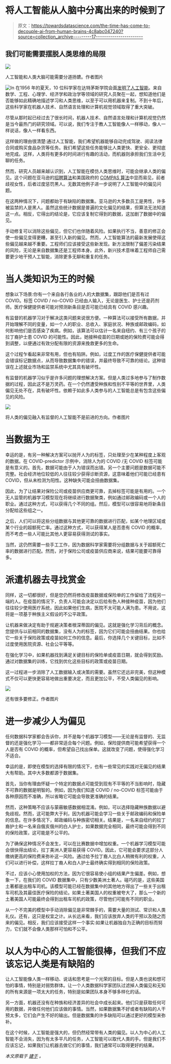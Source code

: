 # 将人工智能从人脑中分离出来的时候到了

> 原文：<https://towardsdatascience.com/the-time-has-come-to-decouple-ai-from-human-brains-4c8abc047240?source=collection_archive---------17----------------------->

## 我们可能需要摆脱人类思维的局限

![](img/f3d9b4a009ddb55845c87f66d7c52f93.png)

人工智能和人类大脑可能需要分道扬镳。作者图片

![In](img/e66096fe7ebf7049a2b374f5ffe43553.png) 在1956 年的夏天，10 位科学家在达特茅斯学院会面[发明了人工智能](https://web.archive.org/web/20080930164306/http://www-formal.stanford.edu/jmc/history/dartmouth/dartmouth.html)。来自数学、工程、心理学、经济学和政治学等领域的研究人员聚在一起，想知道他们是否能够如此精确地描述学习和人类思维，以至于可以用机器来复制。不到十年后，这些科学家在机器人技术、自然语言处理和计算机视觉领域取得了重大突破。

尽管从那时起已经过去了很长时间，机器人技术、自然语言处理和计算机视觉仍然是当今最热门的研究领域。可以说，我们专注于教人工智能像人一样移动，像人一样说话，像人一样看东西。

这样做的理由很清楚:通过人工智能，我们希望机器能够自动完成驾驶、阅读法律合同或购买食品杂货等任务。我们希望这些任务能够比人类更快、更安全、更彻底地完成。这样，人类将有更多的时间进行有趣的活动，而机器则承担我们生活中无聊的任务。

然而，研究人员越来越认识到，人工智能在模仿人类思维时，可能会继承人类的偏见。这个问题在亚马逊的[招聘算法](https://www.reuters.com/article/us-amazon-com-jobs-automation-insight-idUSKCN1MK08G)和美国政府的 [COMPAS 算法](https://www.propublica.org/article/machine-bias-risk-assessments-in-criminal-sentencing)中显而易见，前者歧视女性，后者过度惩罚黑人。无数其他例子进一步说明了人工智能中的偏见问题。

在这两种情况下，问题都始于有缺陷的数据集。亚马逊的大多数员工是男性，许多被监禁的人是黑人。虽然这些统计数据是普遍的文化偏见的结果，但算法无法知道这一点。相反，它得出的结论是，它应该复制它得到的数据，这加剧了数据中的偏见。

手动修复可以消除这些偏见，但它们也伴随着风险。如果执行不当，善意的修正会使一些偏见变得更糟，甚至引入新的偏见。然而，人工智能算法的最新发展使得这些偏见越来越不重要。工程师们应该接受这些新发现。新方法限制了偏差污染结果的风险，无论是来自数据集还是工程师本身。此外，新兴技术意味着工程师自己需要更少地干预人工智能，消除更多无聊和重复的任务。

</why-decorators-in-python-are-pure-genius-1e812949a81e>  

# 当人类知识为王的时候

想象以下场景:你有一个来自各行各业的人的大数据集，跟踪他们是否有过 COVID。标签 COVID / no-COVID 已经由人输入，无论是医生、护士还是药剂师。医疗保健提供者可能对预测新条目是否可能已经具有 COVID 感兴趣。

有监督的机器学习对于解决这类问题来说很方便。一种算法可以接受所有数据，并开始理解不同的变量，如一个人的职业、总收入、家庭状况、种族或邮政编码，如何影响他们是否感染了疾病。例如，该算法可以估计一名来自纽约、有三个孩子的拉丁裔护士患 COVID 的可能性。因此，她接种疫苗的日期或她的保险费可能会得到调整，以便通过有效分配有限的资源来挽救更多的生命。

这个过程乍看起来非常有用，但也有陷阱。例如，过度工作的医疗保健提供者可能会错误标记数据点，从而导致数据集中的错误，并最终导致不可靠的结论。这种错误在上述就业市场和监禁系统中尤其具有破坏性。

有监督的机器学习似乎是许多问题的理想解决方案。但是人类过多地参与了制作数据的过程，因此这不是万灵药。在一个仍然遭受种族和性别不平等的世界里，人类偏见无处不在，具有破坏性。依赖于如此多人类参与的人工智能总是有包含这些偏见的风险。

![](img/91ff88e7dad2c1b9af8c0cde3971fe11.png)

将人类的偏见融入有监督的人工智能不是前进的方向。作者图片

# 当数据为王

幸运的是，有另一种解决方案可以抛开人为的标签，只处理至少在某种程度上客观的数据。在 COVID-predictor 示例中，消除人为的 COVID /无 COVID 标签可能是有意义的。首先，数据可能由于人为错误而出错。另一个主要问题是数据可能不完整。社会经济地位较低的人往往较少获得诊断资源，这意味着他们可能已经患有 COVID，但从未检测为阳性。这种缺失可能会扭曲数据集。

因此，为了让结果对保险公司或疫苗供应商更可靠，去掉标签可能是有用的。一个无人监管的机器学习模型现在将继续进行数据聚类，例如通过邮政编码或一个人的职业。通过这种方式，可以获得几个不同的组。然后，模型可以很容易地将新条目分配给这些组之一。

之后，人们可以将这些分组数据与其他更可靠的数据进行匹配，如某个地理区域或某个行业的超额死亡率。通过这种方式，可以获得某人是否患有 COVID 的概率，而不考虑一些人可能比其他人更容易获得测试的事实。

当然，这仍然需要一些手工工作，因为数据科学家需要将分组数据与关于超额死亡率的数据进行匹配。然而，对于保险公司或疫苗供应商来说，结果可能要可靠得多。

# 派遣机器去寻找赏金

同样，这一切都很好，但是您仍然将修改疫苗数据或保险单的工作留给了流程另一端的人。在疫苗的情况下，负责人可能会决定以后给有色人种接种疫苗，因为他们往往较少使用医疗系统，因此如果他们生病，医院不太可能人满为患。不用说，这将是一项基于种族主义假设的不公平政策。

让机器来做决定有助于规避决策者根深蒂固的偏见。这就是强化学习背后的概念。您提供与以前相同的数据集，没有人为的标签，因为它们可能会扭曲结果。你也给它一些关于保险政策或疫苗如何工作的信息。最后，你选择几个关键目标，比如不过度使用医院资源、社会公平等等。

在强化学习中，如果机器找到满足关键目标的保险单或疫苗日期，就会得到奖励。通过对数据集的训练，它找到优化这些目标的政策或疫苗日期。

这一过程进一步消除了人工数据输入或决策的需要。虽然它还远非完美，但这种模式不仅可以更快更容易地做出重要决定，而且更加公平，不受人类偏见的影响。

![](img/016f81c22b04aad627ce139d80f49392.png)

还有很多要修正。作者图片

# 进一步减少人为偏见

任何数据科学家都会告诉你，并不是每个机器学习模型——无论是有监督的、无监督的还是强化学习——都非常适合每个问题。例如，保险提供商可能希望获得一个人是否有 COVID 的概率，但希望自己找出保单。这就改变了问题，使得强化学习不适合。

幸运的是，即使在模型的选择有限的情况下，也有一些常见的实践对无偏见的结果大有帮助。其中大多数都源于数据集。

首先，当你有理由怀疑一个特定的数据点可能受到现有不平等的不当影响时，隐藏不可靠的数据是明智的。例如，因为我们知道 COVID / no-COVID 标签可能由于各种原因而不准确，所以省略它可能会导致更准确的结果。

然而，这种策略不应该与蒙蔽敏感数据相混淆。例如，可以选择隐藏种族数据以避免歧视。然而，这可能弊大于利，因为机器可能会学习一些关于邮政编码和保险单的信息。在许多情况下，邮政编码与种族密切相关。结果是，一名来自纽约的拉丁裔护士和一名来自俄亥俄州的白人护士，如果数据完全相同，最终可能会得到不同的保险政策，这可能是不公平的。

为了确保这种情况不会发生，可以在比赛数据中增加权重。一个机器学习模型可能会很快得出结论，拉丁美洲人更容易获得 COVID。因此，它可能会要求这部分人缴纳更高的保险费来弥补这一风险。通过给予拉丁裔人比白人稍微有利的权重，人们可以进行补偿，这样拉丁裔人和白人护士最终确实得到相同的保险政策。

不过，应该小心使用加权的方法，因为它很容易使小组的结果产生偏差。例如，想象一下，在我们的 COVID 数据集中，只有少数美洲土著人。碰巧的是，这些美国土著都是出租车司机。该模型可能已经在数据集中的其他地方得出了一些关于出租车司机及其最佳医疗保险的结论。如果土著美国人的权重被夸大了，那么一个新的土著美国人可能最终会得到出租车司机的政策，尽管他们可能有不同的职业。

从一个不完美的模型中手动消除偏见是非常棘手的，需要大量的测试、常识和人类礼仪。还有，这只是权宜之计。从长远来看，我们应该放弃人类的干预以及随之而来的偏见。相反，我们应该接受这样一个事实:如果让机器独自为正确的目标而努力，它们就不会像人类那样可怕和不公平。

</why-developers-are-falling-in-love-with-functional-programming-13514df4048e>  

# 以人为中心的人工智能很棒，但我们不应该忘记人类是有缺陷的

让人工智能像人类一样移动、说话和思考是一个光荣的目标。但是人类也说和想可怕的事情，特别是对弱势群体。让一个人类数据科学家团队过滤掉人类偏见和无知的所有来源是一项太大的任务，特别是如果团队本身不够多样化的话。

另一方面，机器还没有在种族和经济差异的社会中成长起来。他们只是获取任何可用的数据，并做任何他们应该做的事情。当然，如果数据集不好或者有缺陷的人干预太多，它们会产生不好的输出。但是数据集的许多缺陷可以通过更好的模型来弥补。

在这个时候，人工智能是强大的，但仍然经常带有人类的偏见。以人为中心的人工智能不会消失，因为有太多平凡的任务，人工智能可以取代人类的手。但是我们不应该忘记，如果我们让机器去做它们的事情，我们通常可以取得更好的结果。

*本文原载于* [*建于*](https://builtin.com/artificial-intelligence/decouple-ai-humans) *。*